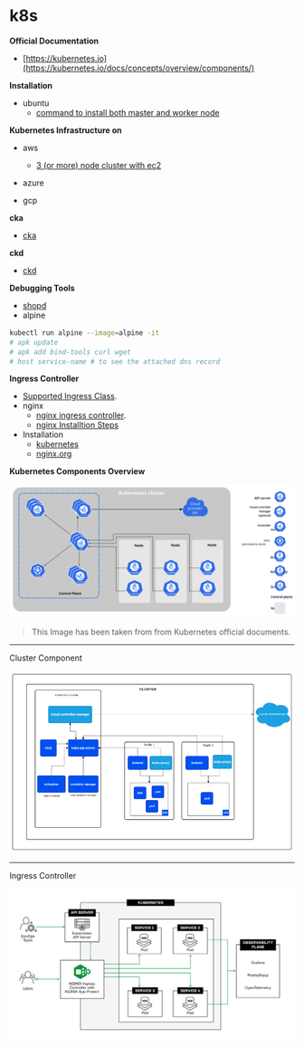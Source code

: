# k8s

**Official Documentation**
- [https://kubernetes.io](https://kubernetes.io/docs/concepts/overview/components/)

**Installation**
- ubuntu
    - [command to install both master and worker node](./kubernetes-1-31-installation.md)

**Kubernetes Infrastructure on**
- aws
    - [3 (or more) node cluster with ec2](./infrastructure/aws/ec2/README.md)
- azure

- gcp

**cka**

- [cka](./README-cka.md)

**ckd**

- [ckd](./README-ckd.md)

**Debugging Tools**

- [shopd](https://github.com/jpetazzo/shpod)
- alpine
```sh
kubectl run alpine --image=alpine -it
# apk update
# apk add bind-tools curl wget
# host service-name # to see the attached dns record
```

**Ingress Controller**
- [Supported Ingress Class](https://kubernetes.io/docs/concepts/services-networking/ingress-controllers/).
- nginx
    - [nginx ingress controller](https://github.com/nginxinc/kubernetes-ingress/tree/main).
    - [nginx Installtion Steps](https://docs.nginx.com/nginx-ingress-controller/installation/installing-nic/installation-with-manifests/)
- Installation
    - [kubernetes](https://raw.githubusercontent.com/kubernetes/ingress-nginx/refs/tags/ingress-nginx-3.7.1/deploy/static/provider/baremetal/deploy.yaml)
    - [nginx.org](./nginx-org.md)

**Kubernetes Components Overview**

![cluster official](./.docs/cluster-components.svg)

> This Image has been taken from from Kubernetes official documents.
---

Cluster Component

![cluster](./.docs/cluster.png)

---

Ingress Controller

![nginx.](./.docs/nginx-ingress.png)


